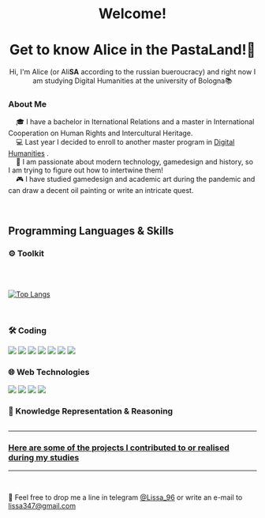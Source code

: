 <h1 align="center">Welcome!</h1>
<h1 align="center">Get to know Alice in the PastaLand!🍝</h1>

<p align="center">Hi, I'm Alice (or Ali<b>SA</b> according to the russian bueroucracy) and right now I am studying Digital Humanities at the university of Bologna📚<p>

### About Me

&nbsp;&nbsp;&nbsp;&nbsp;🎓 I have a bachelor in Iternational Relations and a master in International Cooperation on Human Rights and Intercultural Heritage.<br>
&nbsp;&nbsp;&nbsp;&nbsp;💻 Last year I decided to enroll to another master program in [Digital Humanities](https://corsi.unibo.it/2cycle/DigitalHumanitiesKnowledge) .  
&nbsp;&nbsp;&nbsp;&nbsp;🎴 I am passionate about modern technology, gamedesign and history, so I am trying to figure out how to intertwine them!  
&nbsp;&nbsp;&nbsp;&nbsp;🎮 I have studied gamedesign and academic art during the pandemic and can draw a decent oil painting or write an intricate quest.

<br>

## Programming Languages & Skills

<h3>⚙️ Toolkit</h3>
  <br><br>
  
[![Top Langs](https://github-readme-stats.vercel.app/api/top-langs/?username=Alice-Ant&layout=donut-vertical&langs_count=20)](https://github.com/anuraghazra/github-readme-stats)

<br>
<h3>🛠️ Coding</h3>
<p align="left">
  <img src="https://img.*******Python"/>
  <img src="https://img.*******Jupyter"/>
  <img src="https://img.*******PyTorch"/>
  <img src="https://img.*******TensorFlow"/>
  <img src="https://img.*******SQL"/>
  <img src="https://img.*******LangChain"/>
  <img src="https://img.*******Pandas"/>

</p>

<h3>🌐 Web Technologies</h3>
<p align="left">
  <img src="https://img.*******HTML5"/>
  <img src="https://img.*******CSS3"/>
  <img src="https://img.*******JavaScript"/>
  <img src="https://img.*******Bootstrap"/>
</p>

<h3>🧠 Knowledge Representation & Reasoning</h3>
<p align="left">
  <img 
</p>

</details>

---
   <h3><a href="https://github.com/Alice-Ant/DHDK.Projects">Here are some of the projects I contributed to or realised during my studies</a></h3>

---
<br>

💬 Feel free to drop me a line in telegram [@Lissa_96](https://t.me/Lissa_96) or write an e-mail to [lissa347@gmail.com](mailto:lissa347@gmail.com)

#

<p align="center">  </p>
